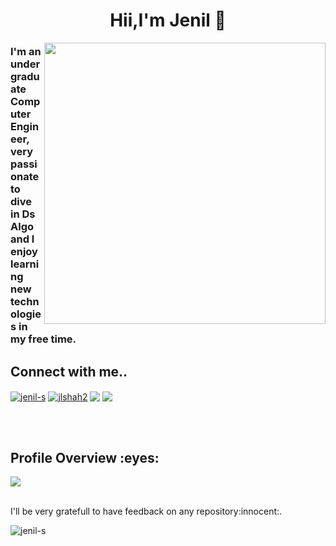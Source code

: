 <h1 align="center">Hii,I'm Jenil 👋</h1>
<img align="right" src="https://user-images.githubusercontent.com/60750701/119502234-5937dd00-bd87-11eb-9375-ba68370c542f.jpg" width=450/>
<h3 align="left">I'm an undergraduate Computer Engineer, very passionate to dive in Ds Algo and I enjoy learning new technologies in my free time.</h3>


<p align="left">
  <h2 align="left">Connect with me..</h2>
  <a href="https://linkedin.com/in/jenil-shah-0b0277190" target="blank"><img align="center" src="https://img.shields.io/badge/LinkedIn-0077B5?style=for-the-badge&logo=linkedin&logoColor=white" alt="jenil-s"/></a>
  <a href="https://twitter.com/jlshah2" target="blank"><img align="center" src="https://img.shields.io/badge/Twitter-1DA1F2?style=for-the-badge&logo=twitter&logoColor=white" alt="jlshah2"/></a>
  <a href="https://www.instagram.com/jenill_32" target="blank"><img align="center" src="https://img.shields.io/badge/Instagram-E4405F?style=for-the-badge&logo=instagram&logoColor=white"/></a>
  <a href="https://www.gmail.com" target="blank"><img align="center" src="https://img.shields.io/badge/Gmail-D14836?style=for-the-badge&logo=gmail&logoColor=white"/></a>
  </p><br>

<br>
<!--p>&nbsp;<img align="center" src=" https://github-readme-stats.vercel.app/api?username=jenil-s&&title_color=58A6FF&icon_color=1F6FEB&text_color=C3D1D9&bg_color=0D1117&show_icons=true" alt="jenil-s" /></p-->
<h2>Profile Overview :eyes: </h2>
<img align="center" src="https://github-readme-stats.vercel.app/api?username=jenil-s&&show_icons=true&title_color=bb2acf&icon_color=bb2acf&text_color=daf7dc&bg_color=151515"/>

  <br>
  <br>
<p>I'll be very gratefull to have feedback on any repository:innocent:.</p>
  
  <p align="left"> <img src="https://komarev.com/ghpvc/?username=jenil-s&label=Profile%20views&color=0e75b6&style=flat" alt="jenil-s" /> </p>
